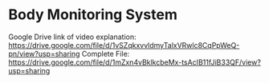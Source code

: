 # Body Monitoring System
Google Drive link of video explanation:
https://drive.google.com/file/d/1vSZqkxvvldmyTalxVRwlc8CqPpWeQ-pn/view?usp=sharing
Complete File:
https://drive.google.com/file/d/1mZxn4vBklkcbeMx-tsAcIB11fJiB33QF/view?usp=sharing
